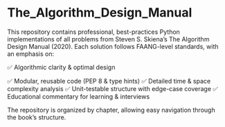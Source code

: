# The_Algorithm_Design_Manual
This repository contains professional, best-practices Python implementations of all problems from Steven S. Skiena’s The Algorithm Design Manual (2020).
Each solution follows FAANG-level standards, with an emphasis on:

✅ Algorithmic clarity & optimal design

✅ Modular, reusable code (PEP 8 & type hints)
✅ Detailed time & space complexity analysis
✅ Unit-testable structure with edge-case coverage
✅ Educational commentary for learning & interviews

The repository is organized by chapter, allowing easy navigation through the book’s structure.

